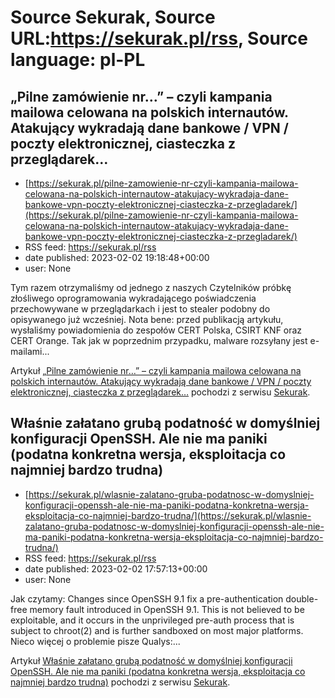 # Source Sekurak, Source URL:https://sekurak.pl/rss, Source language: pl-PL

## „Pilne zamówienie nr…” – czyli kampania mailowa celowana na polskich internautów. Atakujący wykradają dane bankowe / VPN / poczty elektronicznej,  ciasteczka z przeglądarek…
 - [https://sekurak.pl/pilne-zamowienie-nr-czyli-kampania-mailowa-celowana-na-polskich-internautow-atakujacy-wykradaja-dane-bankowe-vpn-poczty-elektronicznej-ciasteczka-z-przegladarek/](https://sekurak.pl/pilne-zamowienie-nr-czyli-kampania-mailowa-celowana-na-polskich-internautow-atakujacy-wykradaja-dane-bankowe-vpn-poczty-elektronicznej-ciasteczka-z-przegladarek/)
 - RSS feed: https://sekurak.pl/rss
 - date published: 2023-02-02 19:18:48+00:00
 - user: None

<p>Tym razem otrzymaliśmy od jednego z naszych Czytelników próbkę złośliwego oprogramowania wykradającego poświadczenia przechowywane w przeglądarkach i jest to stealer podobny do opisywanego już wcześniej. Nota bene: przed publikacją artykułu, wysłaliśmy powiadomienia do zespołów CERT Polska, CSIRT KNF oraz CERT Orange. Tak jak w poprzednim przypadku, malware rozsyłany jest e-mailami...</p>
<p>Artykuł <a href="https://sekurak.pl/pilne-zamowienie-nr-czyli-kampania-mailowa-celowana-na-polskich-internautow-atakujacy-wykradaja-dane-bankowe-vpn-poczty-elektronicznej-ciasteczka-z-przegladarek/" rel="nofollow">&#8222;Pilne zamówienie nr&#8230;&#8221; &#8211; czyli kampania mailowa celowana na polskich internautów. Atakujący wykradają dane bankowe / VPN / poczty elektronicznej,  ciasteczka z przeglądarek&#8230;</a> pochodzi z serwisu <a href="https://sekurak.pl" rel="nofollow">Sekurak</a>.</p>

## Właśnie załatano grubą podatność w domyślniej konfiguracji OpenSSH. Ale nie ma paniki (podatna konkretna wersja, eksploitacja co najmniej bardzo trudna)
 - [https://sekurak.pl/wlasnie-zalatano-gruba-podatnosc-w-domyslniej-konfiguracji-openssh-ale-nie-ma-paniki-podatna-konkretna-wersja-eksploitacja-co-najmniej-bardzo-trudna/](https://sekurak.pl/wlasnie-zalatano-gruba-podatnosc-w-domyslniej-konfiguracji-openssh-ale-nie-ma-paniki-podatna-konkretna-wersja-eksploitacja-co-najmniej-bardzo-trudna/)
 - RSS feed: https://sekurak.pl/rss
 - date published: 2023-02-02 17:57:13+00:00
 - user: None

<p>Jak czytamy: Changes since OpenSSH 9.1 fix a pre-authentication double-free memory fault introduced in OpenSSH 9.1. This is not believed to be exploitable, and it occurs in the unprivileged pre-auth process that is subject to chroot(2) and is further sandboxed on most major platforms. Nieco więcej o problemie pisze Qualys:...</p>
<p>Artykuł <a href="https://sekurak.pl/wlasnie-zalatano-gruba-podatnosc-w-domyslniej-konfiguracji-openssh-ale-nie-ma-paniki-podatna-konkretna-wersja-eksploitacja-co-najmniej-bardzo-trudna/" rel="nofollow">Właśnie załatano grubą podatność w domyślniej konfiguracji OpenSSH. Ale nie ma paniki (podatna konkretna wersja, eksploitacja co najmniej bardzo trudna)</a> pochodzi z serwisu <a href="https://sekurak.pl" rel="nofollow">Sekurak</a>.</p>
